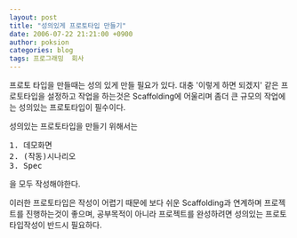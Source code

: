 ```yaml
---
layout: post
title: "성의있게 프로토타입 만들기"
date: 2006-07-22 21:21:00 +0900
author: poksion
categories: blog
tags: 프로그래밍  회사
---
```


프로토 타입을 만들때는 성의 있게 만들 필요가 있다.
대충 '이렇게 하면 되겠지' 같은 프로토타입을 설정하고 작업을 하는것은 Scaffolding에 어울리며 좀더 큰 규모의 작업에는 성의있는 프로토타입이 필수이다.

성의있는 프로토타입을 만들기 위해서는

<div class="panel">
<pre>
1. 데모화면
2. (작동)시나리오
3. Spec
</pre>
</div>
을 모두 작성해야한다.

이러한 프로토타입은 작성이 어렵기 때문에 보다 쉬운 Scaffolding과 연계하며 프로젝트를 진행하는것이 좋으며, 공부목적이 아니라 프로젝트를 완성하려면 성의있는 프로토타입작성이 반드시 필요하다.

